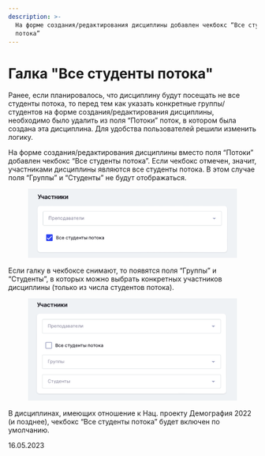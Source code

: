 ```yaml
---
description: >-
  На форме создания/редактирования дисциплины добавлен чекбокс “Все студенты
  потока”
---
```


# Галка "Все студенты потока"

Ранее, если планировалось, что дисциплину будут посещать не все студенты потока, то перед тем как указать конкретные группы/студентов на форме создания/редактирования дисциплины, необходимо было удалить из поля “Потоки” поток, в котором была создана эта дисциплина. Для удобства пользователей решили изменить логику.

На форме создания/редактирования дисциплины вместо поля “Потоки” добавлен чекбокс “Все студенты потока”. Если чекбокс отмечен, значит, участниками дисциплины являются все студенты потока. В этом случае поля “Группы” и “Студенты” не будут отображаться.

<figure><img src="../../.gitbook/assets/image (598).png" alt=""><figcaption></figcaption></figure>

Если галку в чекбоксе снимают, то появятся поля “Группы” и “Студенты”, в которых можно выбрать конкретных участников дисциплины (только из числа студентов потока).

<figure><img src="../../.gitbook/assets/image (760).png" alt=""><figcaption></figcaption></figure>

В дисциплинах, имеющих отношение к Нац. проекту Демография 2022 (и позднее), чекбокс “Все студенты потока” будет включен по умолчанию.

16.05.2023
